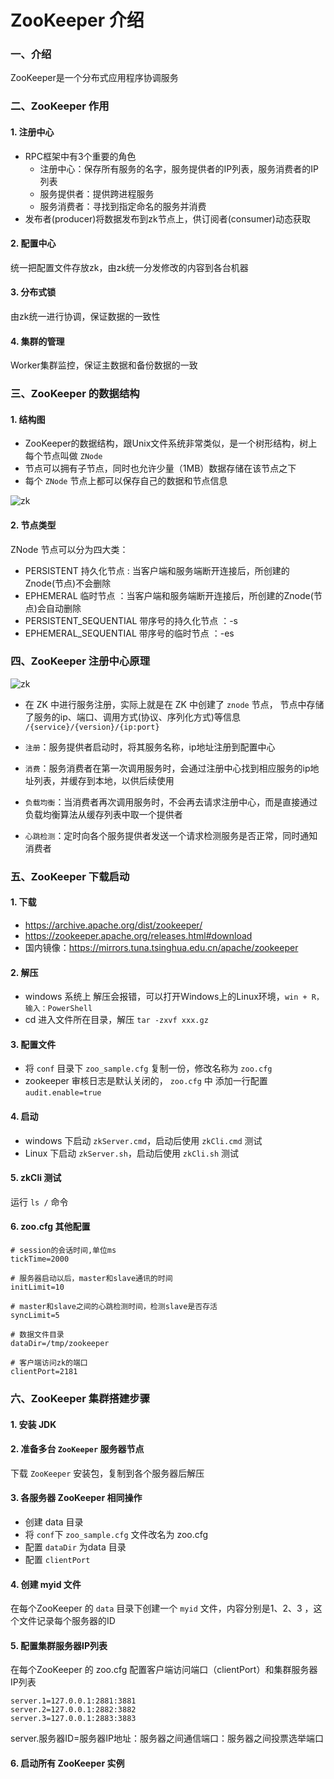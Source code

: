 # ZooKeeper 介绍
### 一、介绍
ZooKeeper是一个分布式应用程序协调服务
 
### 二、ZooKeeper 作用
#### 1. 注册中心
* RPC框架中有3个重要的角色
    * 注册中心：保存所有服务的名字，服务提供者的IP列表，服务消费者的IP列表
    * 服务提供者：提供跨进程服务
    * 服务消费者：寻找到指定命名的服务并消费
* 发布者(producer)将数据发布到zk节点上，供订阅者(consumer)动态获取

#### 2. 配置中心
统一把配置文件存放zk，由zk统一分发修改的内容到各台机器

#### 3. 分布式锁
由zk统一进行协调，保证数据的一致性

#### 4. 集群的管理
Worker集群监控，保证主数据和备份数据的一致


### 三、ZooKeeper 的数据结构
#### 1. 结构图
* ZooKeeper的数据结构，跟Unix文件系统非常类似，是一个树形结构，树上每个节点叫做 `ZNode`
* 节点可以拥有子节点，同时也允许少量（1MB）数据存储在该节点之下
* 每个 `ZNode` 节点上都可以保存自己的数据和节点信息

![zk](https://fgq233.github.io/imgs/springcloud/zookeeper1.png)

#### 2. 节点类型
ZNode 节点可以分为四大类：
* PERSISTENT 持久化节点 : 当客户端和服务端断开连接后，所创建的Znode(节点)不会删除
* EPHEMERAL 临时节点 ：当客户端和服务端断开连接后，所创建的Znode(节点)会自动删除
* PERSISTENT_SEQUENTIAL 带序号的持久化节点 ：-s
* EPHEMERAL_SEQUENTIAL 带序号的临时节点  ：-es


### 四、ZooKeeper 注册中心原理
![zk](https://fgq233.github.io/imgs/springcloud/zookeeper2.png)


* 在 ZK 中进行服务注册，实际上就是在 ZK 中创建了 `znode` 节点，
节点中存储了服务的ip、端口、调用方式(协议、序列化方式)等信息 `/{service}/{version}/{ip:port}`
    
* `注册`：服务提供者启动时，将其服务名称，ip地址注册到配置中心
* `消费`：服务消费者在第一次调用服务时，会通过注册中心找到相应服务的ip地址列表，并缓存到本地，以供后续使用
* `负载均衡`：当消费者再次调用服务时，不会再去请求注册中心，而是直接通过负载均衡算法从缓存列表中取一个提供者
* `心跳检测`：定时向各个服务提供者发送一个请求检测服务是否正常，同时通知消费者


### 五、ZooKeeper 下载启动
#### 1. 下载
* https://archive.apache.org/dist/zookeeper/
* https://zookeeper.apache.org/releases.html#download
* 国内镜像：https://mirrors.tuna.tsinghua.edu.cn/apache/zookeeper
  

#### 2. 解压
* windows 系统上 解压会报错，可以打开Windows上的Linux环境，`win + R，输入：PowerShell`
* cd 进入文件所在目录，解压 `tar -zxvf xxx.gz`

#### 3. 配置文件
* 将 `conf` 目录下 `zoo_sample.cfg` 复制一份，修改名称为 `zoo.cfg`
* zookeeper 审核日志是默认关闭的， `zoo.cfg` 中 添加一行配置 `audit.enable=true`

#### 4. 启动
* windows 下启动  `zkServer.cmd`，启动后使用 `zkCli.cmd` 测试
* Linux 下启动  `zkServer.sh`，启动后使用 `zkCli.sh` 测试

#### 5. zkCli 测试
运行 `ls /` 命令

#### 6. zoo.cfg 其他配置
```
# session的会话时间,单位ms
tickTime=2000

# 服务器启动以后，master和slave通讯的时间
initLimit=10

# master和slave之间的心跳检测时间，检测slave是否存活
syncLimit=5

# 数据文件目录
dataDir=/tmp/zookeeper

# 客户端访问zk的端口
clientPort=2181
```


### 六、ZooKeeper 集群搭建步骤
#### 1. 安装 JDK
#### 2. 准备多台 `ZooKeeper` 服务器节点
下载 `ZooKeeper` 安装包，复制到各个服务器后解压

#### 3. 各服务器 ZooKeeper 相同操作
* 创建 data 目录
* 将 `conf`下 `zoo_sample.cfg` 文件改名为 zoo.cfg
* 配置 `dataDir` 为data 目录
* 配置 `clientPort`

#### 4. 创建 myid 文件
在每个ZooKeeper 的 `data` 目录下创建一个 `myid` 文件，内容分别是1、2、3 ，这个文件记录每个服务器的ID

#### 5. 配置集群服务器IP列表
在每个ZooKeeper 的 zoo.cfg 配置客户端访问端口（clientPort）和集群服务器IP列表

```
server.1=127.0.0.1:2881:3881
server.2=127.0.0.1:2882:3882
server.3=127.0.0.1:2883:3883
```

server.服务器ID=服务器IP地址：服务器之间通信端口：服务器之间投票选举端口

#### 6. 启动所有 ZooKeeper 实例
